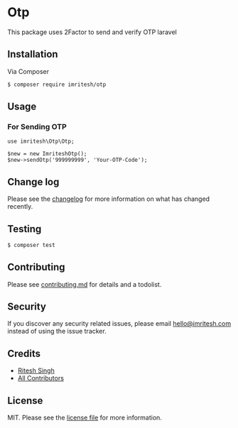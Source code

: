 # Otp

<!-- [![Latest Version on Packagist][ico-version]][link-packagist] -->

This package uses 2Factor to send and verify OTP laravel

## Installation

Via Composer

```bash
$ composer require imritesh/otp
```

## Usage

### For Sending OTP

```
use imritesh\Otp\Otp;

$new = new ImriteshOtp();
$new->sendOtp('999999999', 'Your-OTP-Code');

```

## Change log

Please see the [changelog](changelog.md) for more information on what has changed recently.

## Testing

```bash
$ composer test
```

## Contributing

Please see [contributing.md](contributing.md) for details and a todolist.

## Security

If you discover any security related issues, please email hello@imritesh.com instead of using the issue tracker.

## Credits

-   [Ritesh Singh][link-author]
-   [All Contributors][link-contributors]

## License

MIT. Please see the [license file](license.md) for more information.

[ico-version]: https://img.shields.io/packagist/v/imritesh/otp.svg?style=flat-square
[link-packagist]: https://packagist.org/packages/riteshsingh1/otp
[link-author]: https://github.com/1124ritesh
[link-contributors]: ../../contributors
